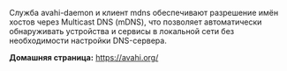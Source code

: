 Служба avahi-daemon и клиент mdns обеспечивают разрешение имён хостов через Multicast DNS (mDNS),
что позволяет автоматически обнаруживать устройства и сервисы в локальной сети без необходимости настройки DNS-сервера.

**Домашняя страница:** <https://avahi.org/>
